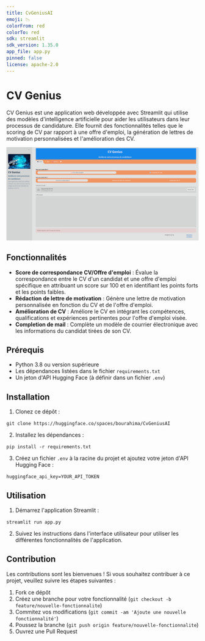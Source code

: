 ```yaml
---
title: CvGeniusAI
emoji: 📉
colorFrom: red
colorTo: red
sdk: streamlit
sdk_version: 1.35.0
app_file: app.py
pinned: false
license: apache-2.0
---
```



# CV Genius

CV Genius est une application web développée avec Streamlit qui utilise des modèles d'intelligence artificielle pour aider les utilisateurs dans leur processus de candidature. Elle fournit des fonctionnalités telles que le scoring de CV par rapport à une offre d'emploi, la génération de lettres de motivation personnalisées et l'amélioration des CV.

![alt text](image.png)
## Fonctionnalités

- **Score de correspondance CV/Offre d'emploi** : Évalue la correspondance entre le CV d'un candidat et une offre d'emploi spécifique en attribuant un score sur 100 et en identifiant les points forts et les points faibles.
- **Rédaction de lettre de motivation** : Génère une lettre de motivation personnalisée en fonction du CV et de l'offre d'emploi.
- **Amélioration de CV** : Améliore le CV en intégrant les compétences, qualifications et expériences pertinentes pour l'offre d'emploi visée.
- **Completion de mail** : Complète un modèle de courrier électronique avec les informations du candidat tirées de son CV.

## Prérequis

- Python 3.8 ou version supérieure
- Les dépendances listées dans le fichier `requirements.txt`
- Un jeton d'API Hugging Face (à définir dans un fichier `.env`)

## Installation

1. Clonez ce dépôt :

```
git clone https://huggingface.co/spaces/bourahima/CvGeniusAI
```

2. Installez les dépendances :

```
pip install -r requirements.txt
```

3. Créez un fichier `.env` à la racine du projet et ajoutez votre jeton d'API Hugging Face :

```
huggingface_api_key=YOUR_API_TOKEN
```

## Utilisation

1. Démarrez l'application Streamlit :

```
streamlit run app.py
```

2. Suivez les instructions dans l'interface utilisateur pour utiliser les différentes fonctionnalités de l'application.

## Contribution

Les contributions sont les bienvenues ! Si vous souhaitez contribuer à ce projet, veuillez suivre les étapes suivantes :

1. Fork ce dépôt
2. Créez une branche pour votre fonctionnalité (`git checkout -b feature/nouvelle-fonctionnalite`)
3. Commitez vos modifications (`git commit -am 'Ajoute une nouvelle fonctionnalité'`)
4. Poussez la branche (`git push origin feature/nouvelle-fonctionnalite`)
5. Ouvrez une Pull Request

